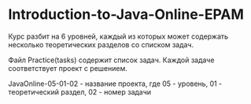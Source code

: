 # Introduction-to-Java-Online-EPAM

Курс разбит на 6 уровней, каждый из которых может содержать несколько теоретических разделов со списком задач.

Файл Practice(tasks) содержит список задач.
Каждой задаче соответствует проект с решением.

JavaOnline-05-01-02 - название проекта, где 05 - уровень, 01 - теоретический раздел, 02 - номер задачи
